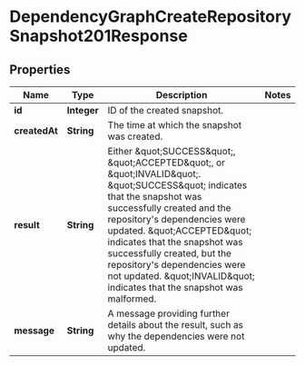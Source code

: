 

# DependencyGraphCreateRepositorySnapshot201Response


## Properties

| Name | Type | Description | Notes |
|------------ | ------------- | ------------- | -------------|
|**id** | **Integer** | ID of the created snapshot. |  |
|**createdAt** | **String** | The time at which the snapshot was created. |  |
|**result** | **String** | Either \&quot;SUCCESS\&quot;, \&quot;ACCEPTED\&quot;, or \&quot;INVALID\&quot;. \&quot;SUCCESS\&quot; indicates that the snapshot was successfully created and the repository&#39;s dependencies were updated. \&quot;ACCEPTED\&quot; indicates that the snapshot was successfully created, but the repository&#39;s dependencies were not updated. \&quot;INVALID\&quot; indicates that the snapshot was malformed. |  |
|**message** | **String** | A message providing further details about the result, such as why the dependencies were not updated. |  |



